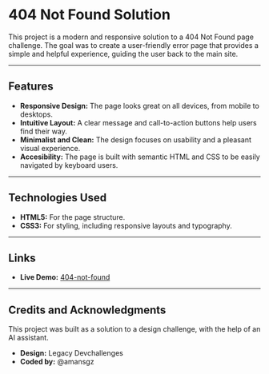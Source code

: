 # 404 Not Found Solution

This project is a modern and responsive solution to a 404 Not Found page challenge. The goal was to create a user-friendly error page that provides a simple and helpful experience, guiding the user back to the main site.

---

## Features

- **Responsive Design:** The page looks great on all devices, from mobile to desktops.
- **Intuitive Layout:** A clear message and call-to-action buttons help users find their way.
- **Minimalist and Clean:** The design focuses on usability and a pleasant visual experience.
- **Accesibility:** The page is built with semantic HTML and CSS to be easily navigated by keyboard users.

---

## Technologies Used

- **HTML5:** For the page structure.
- **CSS3:** For styling, including responsive layouts and typography.

---

## Links

- **Live Demo:** [404-not-found](https://404-not-found-solution.netlify.app)

---

## Credits and Acknowledgments

This project was built as a solution to a design challenge, with the help of an AI assistant.

- **Design:** Legacy Devchallenges
- **Coded by:** @amansgz
